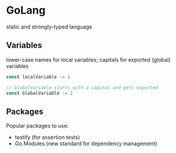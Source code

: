 # GoLang

static and strongly-typed language

## Variables
lower-case names for local variables; capitals for exported (global) variables

```go
const localVariable := 1

// GlobalVariable starts with a capital and gets exported
const GlobalVariable := 2
```

## Packages
Popular packages to use:
- testify (for assertion tests)
- Go Modules (new standard for dependency management)

